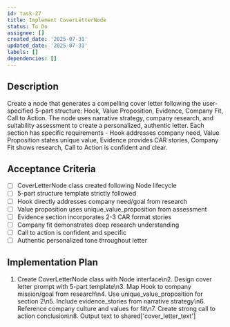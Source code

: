 ```yaml
---
id: task-27
title: Implement CoverLetterNode
status: To Do
assignee: []
created_date: '2025-07-31'
updated_date: '2025-07-31'
labels: []
dependencies: []
---
```


## Description

Create a node that generates a compelling cover letter following the user-specified 5-part structure: Hook, Value Proposition, Evidence, Company Fit, Call to Action. The node uses narrative strategy, company research, and suitability assessment to create a personalized, authentic letter. Each section has specific requirements - Hook addresses company need, Value Proposition states unique value, Evidence provides CAR stories, Company Fit shows research, Call to Action is confident and clear.
## Acceptance Criteria

- [ ] CoverLetterNode class created following Node lifecycle
- [ ] 5-part structure template strictly followed
- [ ] Hook directly addresses company need/goal from research
- [ ] Value proposition uses unique_value_proposition from assessment
- [ ] Evidence section incorporates 2-3 CAR format stories
- [ ] Company fit demonstrates deep research understanding
- [ ] Call to action is confident and specific
- [ ] Authentic personalized tone throughout letter

## Implementation Plan

1. Create CoverLetterNode class with Node interface\n2. Design cover letter prompt with 5-part template\n3. Map Hook to company mission/goal from research\n4. Use unique_value_proposition for section 2\n5. Include evidence_stories from narrative strategy\n6. Reference company culture and values for fit\n7. Create strong call to action conclusion\n8. Output text to shared['cover_letter_text']

